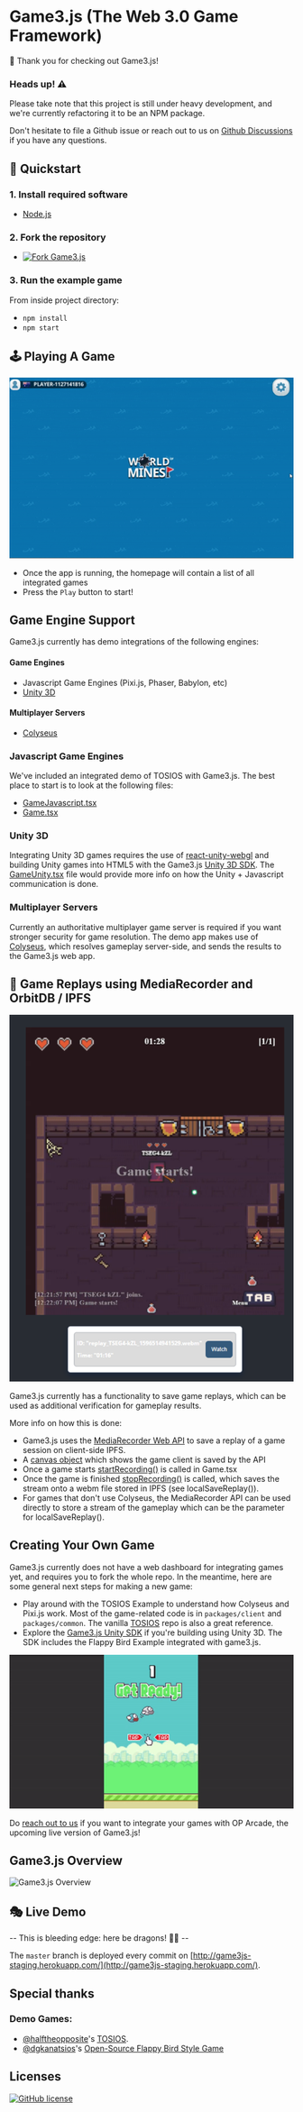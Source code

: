 # Game3.js (The Web 3.0 Game Framework)

👋 Thank you for checking out Game3.js!

### **Heads up! ⚠** 

Please take note that this project is still under heavy development, and we're currently refactoring it to be an NPM package.

Don't hesitate to file a Github issue or reach out to us on <a href="../../discussions">Github Discussions</a> if you have any questions. 

## 🚀 Quickstart

### 1. Install required software

 * [Node.js](https://nodejs.org/en/download/)

### 2. Fork the repository

* [![Fork Game3.js](https://img.shields.io/github/forks/alto-io/game3.js.svg?style=social&label=Fork%20Game3.js&maxAge=2592000)](https://GitHub.com/alto-io/game3.js/fork)

### 3. Run the example game

From inside project directory:

* `npm install`
* `npm start`

## 🕹 Playing A Game

 ![World of Mines](images/wom.gif?raw=true "World of Mines")

 * Once the app is running, the homepage will contain a list of all integrated games
 * Press the `Play` button to start!

 ## Game Engine Support

Game3.js currently has demo integrations of the following engines:

#### Game Engines
* Javascript Game Engines (Pixi.js, Phaser, Babylon, etc)
* [Unity 3D](https://github.com/alto-io/game3js-unity-sdk)

#### Multiplayer Servers
* [Colyseus](https://colyseus.io/)

### Javascript Game Engines

We've included an integrated demo of TOSIOS with Game3.js. The best place to start is to look at the following files:
* [GameJavascript.tsx](packages/client/src/scenes/GameJavascript.tsx)
* [Game.tsx](packages/client/src/scenes/Game.tsx)

### Unity 3D

Integrating Unity 3D games requires the use of [react-unity-webgl](https://www.npmjs.com/package/react-unity-webgl) and building Unity games into HTML5 with the Game3.js [Unity 3D SDK](https://github.com/alto-io/game3js-unity-sdk). The [GameUnity.tsx](packages/client/src/scenes/GameUnity.tsx) file would provide more info on how the Unity + Javascript communication is done.

### Multiplayer Servers

Currently an authoritative multiplayer game server is required if you want stronger security for game resolution. The demo app makes use of [Colyseus](https://colyseus.io/), which resolves gameplay server-side, and sends the results to the Game3.js web app.

## 📼 Game Replays using MediaRecorder and OrbitDB / IPFS

 ![Watch Replay](images/watchreplay.png?raw=true "Watch Replay")

Game3.js currently has a functionality to save game replays, which can be used as additional verification for gameplay results.

More info on how this is done:

* Game3.js uses the [MediaRecorder Web API](https://developer.mozilla.org/en-US/docs/Web/API/MediaRecorder) to save a replay of a game session on client-side IPFS.
* A [canvas object](packages/client/src/scenes/GameContainer.tsx) which shows the game client is saved by the API
* Once a game starts [startRecording()](packages/client/src/scenes/Game.tsx) is called in Game.tsx
* Once the game is finished [stopRecording()](packages/client/src/scenes/Game.tsx) is called, which saves the stream onto a webm file stored in IPFS (see localSaveReplay()).
* For games that don't use Colyseus, the MediaRecorder API can be used directly to store a stream of the gameplay which can be the parameter for localSaveReplay().


## Creating Your Own Game

Game3.js currently does not have a web dashboard for integrating games yet, and requires you to fork the whole repo. In the meantime, here are some general next steps for making a new game: 

  * Play around with the TOSIOS Example to understand how Colyseus and Pixi.js work. Most of the game-related code is in `packages/client` and `packages/common`. The vanilla [TOSIOS](https://github.com/halftheopposite/tosios) repo is also a great reference.
  * Explore the [Game3.js Unity SDK](https://github.com/alto-io/game3js-unity-sdk) if you're building using Unity 3D. The SDK includes the Flappy Bird Example integrated with game3.js.

 ![Flappy Bird](images/flappybird.gif?raw=true "Flappy Bird")


Do [reach out to us](https://gitter.im/game3-js/community) if you want to integrate your games with OP Arcade, the upcoming live version of Game3.js!


## Game3.js Overview

![Game3.js Overview](http://www.plantuml.com/plantuml/proxy?src=https://raw.github.com/alto-io/game3.js/main/plantuml/overview.txt)

## 🎭 Live Demo

-- This is bleeding edge: here be dragons! 🐲🐉 --

The `master` branch is deployed every commit on [http://game3js-staging.herokuapp.com/](http://game3js-staging.herokuapp.com/). 


## Special thanks

### Demo Games:
* [@halftheopposite](https://github.com/halftheopposite)'s [TOSIOS](https://github.com/halftheopposite/tosios).
 * [@dgkanatsios](https://github.com/dgkanatsios)'s [Open-Source Flappy Bird Style Game](https://github.com/dgkanatsios/FlappyBirdStyleGame)

## Licenses

[![GitHub license](https://img.shields.io/badge/license-MIT-blue.svg?style=for-the-badge)](https://github.com/alto-io/game3.js/blob/master/LICENSE)